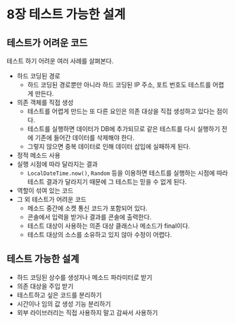 # 8장 테스트 가능한 설계

## 테스트가 어려운 코드

테스트 하기 어려운 여러 사례를 살펴본다.
* 하드 코딩된 경로
  * 하드 코딩된 경로뿐만 아니라 하드 코딩된 IP 주소, 포트 번호도 테스트를 어렵게 만든다.
* 의존 객체를 직접 생성
  * 테스트를 어렵게 만드는 또 다른 요인은 의존 대상을 직접 생성하고 있다는 점이다.
  * 테스트를 실행하면 데이터가 DB에 추가되므로 같은 테스트를 다시 실행하기 전에 기존에 들어간 데이터를 삭제해야 한다. 
  * 그렇지 않으면 중복 데이터로 인해 데이터 삽입에 실패하게 된다.
* 정적 메소드 사용
* 실행 시점에 따라 달라지는 결과
  * `LocalDateTime.now()`, `Random` 등을 이용하면 테스트를 실행하는 시점에 따라 테스트 결과가 달라지기 때문에 그 테스트는 믿을 수 없게 된다.
* 역할이 섞여 있는 코드
* 그 외 테스트가 어려운 코드
  * 메소드 중간에 소켓 통신 코드가 포함되어 있다.
  * 콘솔에서 입력을 받거나 결과를 콘솔에 출력한다.
  * 테스트 대상이 사용하는 의존 대상 클래스나 메소드가 final이다.
  * 테스트 대상의 소스를 소유하고 있지 않아 수정이 어렵다.

## 테스트 가능한 설계

* 하드 코딩된 상수를 생성자나 메소드 파라미터로 받기
* 의존 대상을 주입 받기
* 테스트하고 싶은 코드를 분리하기
* 시간이나 임의 값 생성 기능 분리하기
* 외부 라이브러리는 직접 사용하지 말고 감싸서 사용하기